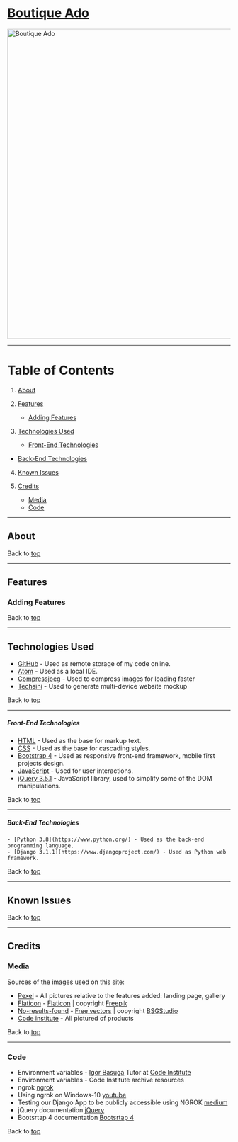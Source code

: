 # [Boutique Ado]()

<img src="" alt="Boutique Ado" width="700">

<br>

---

# Table of Contents <a name="TableOfContents"></a>

1. [About](#About)

2. [Features](#Features)

	- [Adding Features](#AddingFeatures)

3. [Technologies Used](#TechnologiesUsed)

	- [Front-End Technologies](#Front-end-technologies)
  - [Back-End Technologies](#Back-end-technologies)

4. [Known Issues](#KnownIssues)

5. [Credits](#Credits)

	- [Media](#Media)
	- [Code](#Code)

---

## About <a name="About"></a>

Back to [top](#TableOfContents)

---

## Features <a name="Features"></a>

### Adding Features <a name="AddingFeatures"></a>

Back to [top](#TableOfContents)

---

## Technologies Used <a name="TechnologiesUsed"></a>

- [GitHub](https://github.com/) - Used as remote storage of my code online.
- [Atom](https://atom.io/) - Used as a local IDE.
- [Compressjpeg](https://compressjpeg.com/) - Used to compress images for loading faster
- [Techsini](https://techsini.com/multi-mockup/) - Used to generate multi-device website mockup

Back to [top](#TableOfContents)

---

##### Front-End Technologies <a name="Front-end-technologies"></a>

- [HTML](https://developer.mozilla.org/en-US/docs/Web/Guide/HTML/HTML5) - Used as the base for markup text.
- [CSS](https://developer.mozilla.org/en-US/docs/Web/CSS/CSS3) - Used as the base for cascading styles.
- [Bootstrap 4](https://getbootstrap.com/) - Used as responsive front-end framework, mobile first projects design.
- [JavaScript](https://www.javascript.com/) - Used for user interactions.
- [jQuery 3.5.1](https://jquery.com/) - JavaScript library, used to simplify some of the DOM manipulations.

Back to [top](#TableOfContents)

---

##### Back-End Technologies <a name="Back-end-technologies"></a>

	- [Python 3.8](https://www.python.org/) - Used as the back-end programming language.
	- [Django 3.1.1](https://www.djangoproject.com/) - Used as Python web framework.

Back to [top](#TableOfContents)

---

## Known Issues <a name="KnownIssues"></a>


Back to [top](#TableOfContents)

---

## Credits <a name="Credits"></a>

### Media <a name="Media"></a>

Sources of the images used on this site:

- [Pexel](https://www.pexels.com/) - All pictures relative to the features added: landing page, gallery
- [Flaticon](https://www.flaticon.com/free-icon/clothing-store_3486355?term=boutique&page=1&position=3) - [Flaticon](https://www.flaticon.com/) | copyright [Freepik](https://www.flaticon.com/authors/freepik)
- [No-results-found](https://all-free-download.com/free-vector/download/exploration-job-background-searching-man-sketch-cartoon-design_6844384.html) - [Free vectors](https://all-free-download.com/free-vector/) | copyright [BSGStudio](http://buysellgraphic.com/)
- [Code institute](https://codeinstitute.net/) - All pictured of products

Back to [top](#TableOfContents)

---

### Code <a name="Code"></a>

- Environment variables - [Igor Basuga](https://github.com/bravoalpha79) Tutor at [Code Institute](http://codeinstitute.net)
- Environment variables - Code Institute archive resources
- ngrok [ngrok](https://ngrok.com/)
- Using ngrok on Windows-10 [youtube](https://www.youtube.com/watch?v=9gaaVbX0USI&ab_channel=ChuckSeverance)
- Testing our Django App to be publicly accessible using NGROK [medium](https://medium.com/@iot24hours/testing-our-django-app-to-be-publicly-accessible-using-ngrok-9b73851c46e0)
- jQuery documentation [jQuery](https://jquery.com/)
- Bootsrtap 4 documentation [Bootsrtap 4](https://getbootstrap.com/)

Back to [top](#TableOfContents)

